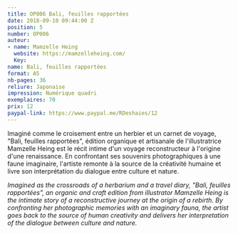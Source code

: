 ```yaml
---
title: OP006 Bali, feuilles rapportées
date: 2018-09-10 09:44:00 Z
position: 5
number: OP006
auteur:
- name: Mamzelle Heing
  website: https://mamzelleheing.com/
  Key: 
name: Bali, feuilles rapportées
format: A5
nb-pages: 36
reliure: Japonaise
impression: Numérique quadri
exemplaires: 70
prix: 12
paypal-link: https://www.paypal.me/RDeshaies/12
---
```


Imaginé comme le croisement entre un herbier et un carnet de voyage, "Bali, feuilles rapportées", édition organique et artisanale de l'illustratrice Mamzelle Heing est le récit intime d'un voyage reconstructeur à l'origine d'une renaissance.
En confrontant ses souvenirs photographiques à une faune imaginaire, l'artiste remonte à la source de la créativité humaine et livre son interprétation du dialogue entre culture et nature.

*Imagined as the crossroads of a herbarium and a travel diary, "Bali, feuilles rapportées", an organic and craft edition from illustrator Mamzelle Heing is the intimate story of a reconstructive journey at the origin of a rebirth.
By confronting her photographic memories with an imaginary fauna, the artist goes back to the source of human creativity and delivers her interpretation of the dialogue between culture and nature.*